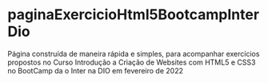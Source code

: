 # paginaExercicioHtml5BootcampInterDio
Página construída de maneira rápida e simples, para acompanhar exercícios propostos no Curso Introdução a Criação de Websites com HTML5 e CSS3 no BootCamp da o Inter na DIO em fevereiro de 2022
